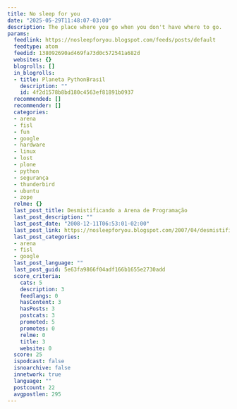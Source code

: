 ```yaml
---
title: No sleep for you
date: "2025-05-29T11:48:07-03:00"
description: The place where you go when you don't have where to go.
params:
  feedlink: https://nosleepforyou.blogspot.com/feeds/posts/default
  feedtype: atom
  feedid: 138092690ad469fa73d0c572541a682d
  websites: {}
  blogrolls: []
  in_blogrolls:
  - title: Planeta PythonBrasil
    description: ""
    id: 4f2d1578b8bd180c4563ef81891b0937
  recommended: []
  recommender: []
  categories:
  - arena
  - fisl
  - fun
  - google
  - hardware
  - linux
  - lost
  - plone
  - python
  - segurança
  - thunderbird
  - ubuntu
  - zope
  relme: {}
  last_post_title: Desmistificando a Arena de Programação
  last_post_description: ""
  last_post_date: "2008-12-11T06:53:01-02:00"
  last_post_link: https://nosleepforyou.blogspot.com/2007/04/desmistificando-arena-de-programacao.html
  last_post_categories:
  - arena
  - fisl
  - google
  last_post_language: ""
  last_post_guid: 5e63fa9866f04adf166b1655e2730add
  score_criteria:
    cats: 5
    description: 3
    feedlangs: 0
    hasContent: 3
    hasPosts: 3
    postcats: 3
    promoted: 5
    promotes: 0
    relme: 0
    title: 3
    website: 0
  score: 25
  ispodcast: false
  isnoarchive: false
  innetwork: true
  language: ""
  postcount: 22
  avgpostlen: 295
---
```

